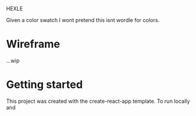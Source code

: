 HEXLE

Given a color swatch
I wont pretend this isnt wordle for colors.

# Wireframe

...wip

# Getting started

This project was created with the create-react-app template.
To run locally <npm i> and <npm start>
